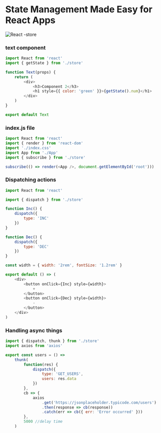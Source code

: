 # State Management Made Easy for React Apps

![React -store](https://raw.githubusercontent.com/saigowthamr/React-Store/master/screenshot.gif)

### text component

```javascript
import React from 'react'
import { getState } from './store'

function Text(props) {
    return (
        <div>
            <h3>Component 2</h3>
            <h1 style={{ color: 'green' }}>{getState().num}</h1>
        </div>
    )
}

export default Text
```

### index.js file

```javascript
import React from 'react'
import { render } from 'react-dom'
import './index.css'
import App from './App'
import { subscribe } from './store'

subscribe(() => render(<App />, document.getElementById('root')))
```

### Dispatching actions

```javascript
import React from 'react'

import { dispatch } from './store'

function Inc() {
    dispatch({
        type: 'INC'
    })
}

function Dec() {
    dispatch({
        type: 'DEC'
    })
}

const width = { width: '2rem', fontSize: '1.2rem' }

export default () => (
    <div>
        <button onClick={Inc} style={width}>
            +
        </button>
        <button onClick={Dec} style={width}>
            -
        </button>
    </div>
)
```

### Handling async things

```javascript
import { dispatch, thunk } from './store'
import axios from 'axios'

export const users = () =>
    thunk(
        function(res) {
            dispatch({
                type: 'GET_USERS',
                users: res.data
            })
        },
        cb => {
            axios
                .get('https://jsonplaceholder.typicode.com/users')
                .then(response => cb(response))
                .catch(err => cb({ err: 'Error occurred' }))
        },
        5000 //delay time
    )
```
